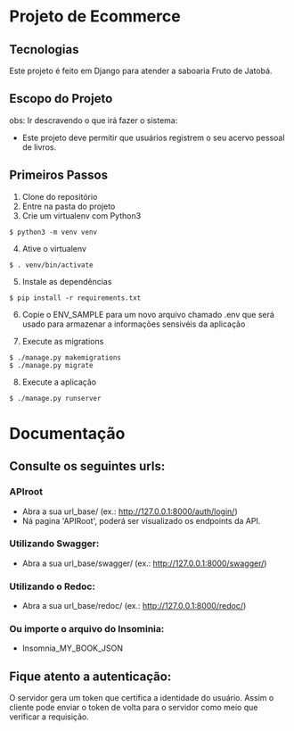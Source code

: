 # Projeto de Ecommerce


##  Tecnologias

Este projeto é feito em Django para atender a saboaria Fruto de Jatobá.

## Escopo do Projeto

obs: Ir descravendo o que irá fazer o sistema:

  - Este projeto deve permitir que usuários registrem o seu acervo pessoal de livros. 


## Primeiros Passos

1. Clone do  repositório
2. Entre na pasta do projeto
3. Crie um virtualenv com Python3
  ```
  $ python3 -m venv venv
  ```
4. Ative o virtualenv
   
  ```
  $ . venv/bin/activate
  ```
5. Instale as dependências

  ```
  $ pip install -r requirements.txt
  ```
   
6. Copie o ENV_SAMPLE para um novo arquivo chamado .env que será usado para
armazenar a informações sensivéis da aplicação

7. Execute as migrations
  ```
  $ ./manage.py makemigrations
  $ ./manage.py migrate
  ```
8. Execute a aplicação

  ```
  $ ./manage.py runserver
  ```

# Documentação


## Consulte os seguintes urls:

### APIroot
  - Abra a sua url_base/ (ex.: http://127.0.0.1:8000/auth/login/)
  - Ná pagina 'APIRoot', poderá ser visualizado os endpoints da API.

### Utilizando Swagger:
   - Abra a sua url_base/swagger/ (ex.: http://127.0.0.1:8000/swagger/)


### Utilizando o Redoc:
  - Abra a sua url_base/redoc/ (ex.: http://127.0.0.1:8000/redoc/)

### Ou importe o arquivo do Insominia:
  - Insomnia_MY_BOOK_JSON

## Fique atento a autenticação:

O servidor gera um token que certifica a identidade do usuário.
Assim o cliente pode enviar o token de volta para o servidor como meio que 
verificar a requisição.
